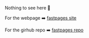 Nothing to see here 🤷

For the webpage ➡️ [fastpages site](https://nth-attempt.github.io)


For the girhub repo ➡️ [fastpages repo](https://github.com/nth-attempt/blog)